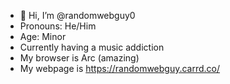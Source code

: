 - 👋 Hi, I’m @randomwebguy0
- Pronouns: He/Him
- Age: Minor
- Currently having a music addiction
- My browser is Arc (amazing)
- My webpage is https://randomwebguy.carrd.co/
